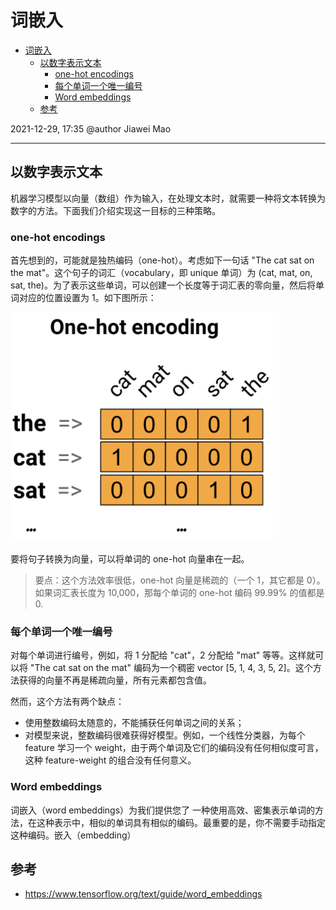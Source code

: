 # 词嵌入

- [词嵌入](#词嵌入)
  - [以数字表示文本](#以数字表示文本)
    - [one-hot encodings](#one-hot-encodings)
    - [每个单词一个唯一编号](#每个单词一个唯一编号)
    - [Word embeddings](#word-embeddings)
  - [参考](#参考)

2021-12-29, 17:35
@author Jiawei Mao
***

## 以数字表示文本

机器学习模型以向量（数组）作为输入，在处理文本时，就需要一种将文本转换为数字的方法。下面我们介绍实现这一目标的三种策略。

### one-hot encodings

首先想到的，可能就是独热编码（one-hot）。考虑如下一句话 "The cat sat on the mat"。这个句子的词汇（vocabulary，即 unique 单词）为 (cat, mat, on, sat, the)。为了表示这些单词，可以创建一个长度等于词汇表的零向量，然后将单词对应的位置设置为 1。如下图所示：

![](images/2021-12-29-17-41-56.png)

要将句子转换为向量，可以将单词的 one-hot 向量串在一起。

> 要点：这个方法效率很低，one-hot 向量是稀疏的（一个 1，其它都是 0）。如果词汇表长度为 10,000，那每个单词的 one-hot 编码 99.99% 的值都是 0.

### 每个单词一个唯一编号

对每个单词进行编号，例如，将 1 分配给 "cat"，2 分配给 "mat" 等等。这样就可以将 "The cat sat on the mat" 编码为一个稠密 vector [5, 1, 4, 3, 5, 2]。这个方法获得的向量不再是稀疏向量，所有元素都包含值。

然而，这个方法有两个缺点：

- 使用整数编码太随意的，不能捕获任何单词之间的关系；
- 对模型来说，整数编码很难获得好模型。例如，一个线性分类器，为每个 feature 学习一个 weight，由于两个单词及它们的编码没有任何相似度可言，这种 feature-weight 的组合没有任何意义。

### Word embeddings

词嵌入（word embeddings）为我们提供您了 一种使用高效、密集表示单词的方法，在这种表示中，相似的单词具有相似的编码。最重要的是，你不需要手动指定这种编码。嵌入（embedding）

## 参考

- https://www.tensorflow.org/text/guide/word_embeddings
